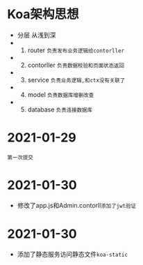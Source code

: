  # Koa架构思想
  - 分层 从浅到深
  - 1. router `负责发布业务逻辑给contorller`
  - 2. contorller `负责数据校验和页面状态返回`
  - 3. service `负责业务逻辑,和ctx没有关联了`
  - 4. model `负责数据库增删改查`
  - 5. database `负责连接数据库`

# 2021-01-29
  `第一次提交`
  
# 2021-01-30
  - 修改了app.js和Admin.contorll`添加了jwt验证`

# 2021-01-30
  - 添加了静态服务访问静态文件`koa-static`
